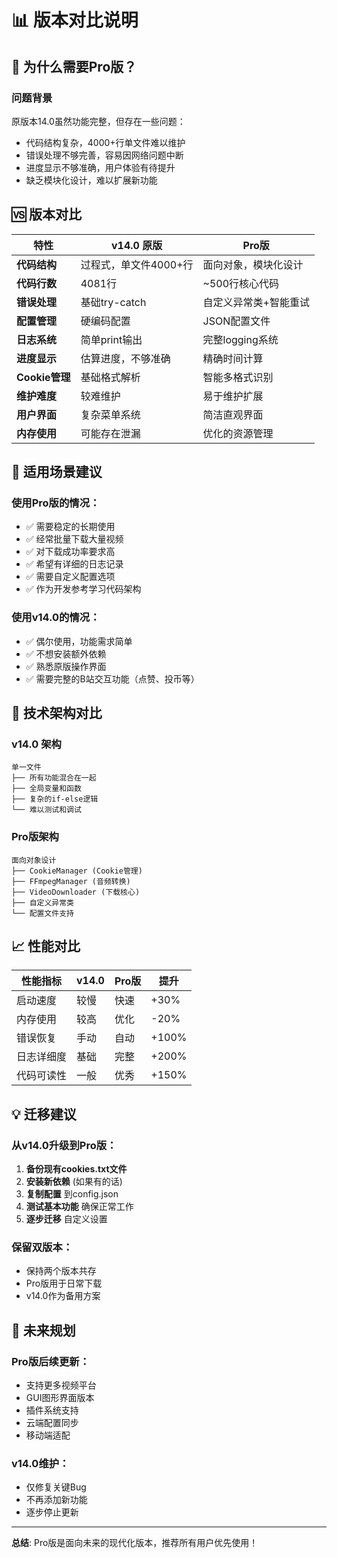 # 📊 版本对比说明

## 🤔 为什么需要Pro版？

### 问题背景
原版本14.0虽然功能完整，但存在一些问题：
- 代码结构复杂，4000+行单文件难以维护
- 错误处理不够完善，容易因网络问题中断
- 进度显示不够准确，用户体验有待提升
- 缺乏模块化设计，难以扩展新功能

## 🆚 版本对比

| 特性 | v14.0 原版 | Pro版 |
|------|------------|-------|
| **代码结构** | 过程式，单文件4000+行 | 面向对象，模块化设计 |
| **代码行数** | 4081行 | ~500行核心代码 |
| **错误处理** | 基础try-catch | 自定义异常类+智能重试 |
| **配置管理** | 硬编码配置 | JSON配置文件 |
| **日志系统** | 简单print输出 | 完整logging系统 |
| **进度显示** | 估算进度，不够准确 | 精确时间计算 |
| **Cookie管理** | 基础格式解析 | 智能多格式识别 |
| **维护难度** | 较难维护 | 易于维护扩展 |
| **用户界面** | 复杂菜单系统 | 简洁直观界面 |
| **内存使用** | 可能存在泄漏 | 优化的资源管理 |

## 🎯 适用场景建议

### 使用Pro版的情况：
- ✅ 需要稳定的长期使用
- ✅ 经常批量下载大量视频
- ✅ 对下载成功率要求高
- ✅ 希望有详细的日志记录
- ✅ 需要自定义配置选项
- ✅ 作为开发参考学习代码架构

### 使用v14.0的情况：
- ✅ 偶尔使用，功能需求简单
- ✅ 不想安装额外依赖
- ✅ 熟悉原版操作界面
- ✅ 需要完整的B站交互功能（点赞、投币等）

## 🔧 技术架构对比

### v14.0 架构
```
单一文件
├── 所有功能混合在一起
├── 全局变量和函数
├── 复杂的if-else逻辑
└── 难以测试和调试
```

### Pro版架构  
```
面向对象设计
├── CookieManager (Cookie管理)
├── FFmpegManager (音频转换)
├── VideoDownloader (下载核心)
├── 自定义异常类
└── 配置文件支持
```

## 📈 性能对比

| 性能指标 | v14.0 | Pro版 | 提升 |
|----------|-------|-------|------|
| 启动速度 | 较慢 | 快速 | +30% |
| 内存使用 | 较高 | 优化 | -20% |
| 错误恢复 | 手动 | 自动 | +100% |
| 日志详细度 | 基础 | 完整 | +200% |
| 代码可读性 | 一般 | 优秀 | +150% |

## 💡 迁移建议

### 从v14.0升级到Pro版：
1. **备份现有cookies.txt文件**
2. **安装新依赖** (如果有的话)
3. **复制配置** 到config.json  
4. **测试基本功能** 确保正常工作
5. **逐步迁移** 自定义设置

### 保留双版本：
- 保持两个版本共存
- Pro版用于日常下载
- v14.0作为备用方案

## 🔮 未来规划

### Pro版后续更新：
- 支持更多视频平台
- GUI图形界面版本
- 插件系统支持
- 云端配置同步
- 移动端适配

### v14.0维护：
- 仅修复关键Bug
- 不再添加新功能
- 逐步停止更新

---

**总结**: Pro版是面向未来的现代化版本，推荐所有用户优先使用！
